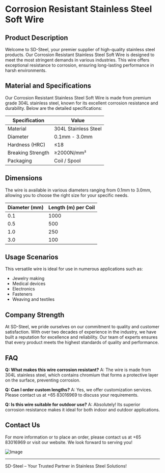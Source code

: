 # Corrosion Resistant Stainless Steel Soft Wire

## Product Description

Welcome to SD-Steel, your premier supplier of high-quality stainless steel products. Our Corrosion Resistant Stainless Steel Soft Wire is designed to meet the most stringent demands in various industries. This wire offers exceptional resistance to corrosion, ensuring long-lasting performance in harsh environments.

## Material and Specifications

Our Corrosion Resistant Stainless Steel Soft Wire is made from premium grade 304L stainless steel, known for its excellent corrosion resistance and durability. Below are the detailed specifications:

| Specification       | Value          |
|---------------------|----------------|
| Material            | 304L Stainless Steel |
| Diameter            | 0.1mm - 3.0mm  |
| Hardness (HRC)      | ≤18            |
| Breaking Strength   | ≥2000N/mm²     |
| Packaging           | Coil / Spool   |

## Dimensions

The wire is available in various diameters ranging from 0.1mm to 3.0mm, allowing you to choose the right size for your specific needs.

| Diameter (mm) | Length (m) per Coil |
|---------------|---------------------|
| 0.1           | 1000                |
| 0.5           | 500                 |
| 1.0           | 250                 |
| 3.0           | 100                 |

## Usage Scenarios

This versatile wire is ideal for use in numerous applications such as:
- Jewelry making
- Medical devices
- Electronics
- Fasteners
- Weaving and textiles

## Company Strength

At SD-Steel, we pride ourselves on our commitment to quality and customer satisfaction. With over two decades of experience in the industry, we have built a reputation for excellence and reliability. Our team of experts ensures that every product meets the highest standards of quality and performance.

## FAQ

**Q: What makes this wire corrosion resistant?**
A: The wire is made from 304L stainless steel, which contains chromium that forms a protective layer on the surface, preventing corrosion.

**Q: Can I order custom lengths?**
A: Yes, we offer customization services. Please contact us at +65 83016969 to discuss your requirements.

**Q: Is this wire suitable for outdoor use?**
A: Absolutely! Its superior corrosion resistance makes it ideal for both indoor and outdoor applications.

## Contact Us

For more information or to place an order, please contact us at +65 83016969 or visit our website. We look forward to serving you!

![Image](https://github.com/user-attachments/assets/2567258e-e124-4816-932d-1809bd27ef0b)

---

SD-Steel – Your Trusted Partner in Stainless Steel Solutions!